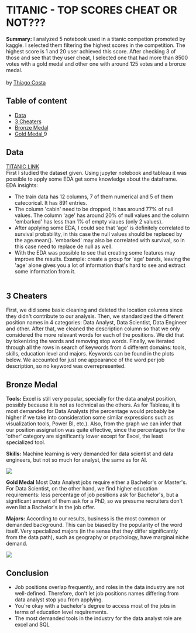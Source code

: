 # TITANIC - TOP SCORES CHEAT OR NOT???
**Summary:**
I analyzed 5 notebook used in a titanic competion promoted by kaggle. I selected them filtering the highest scores in the competition. The highest score is 1 and 20 user achieved this score. After checking 3 of those and see that they user cheat, I selected one that had more than 8500 votes with a gold medal and other one with around 125 votes and a bronze medal.
<br/><br/>
by [Thiago Costa](https://github.com/cosfer2804/cosferlabwork)

## Table of content

- [Data](https://github.com/cosfer2804/cosferlabwork/edit/main/Jupyter/Week2/Project/readme.md#data)
- [3 Cheaters](https://github.com/cosfer2804/cosferlabwork/edit/main/Jupyter/Week2/Project/readme.md#3-cheaters)
- [Bronze Medal](https://github.com/cosfer2804/cosferlabwork/edit/main/Jupyter/Week2/Project/readme.md#bronze-medal)
- [Gold Medal ](https://github.com/cosfer2804/cosferlabwork/edit/main/Jupyter/Week2/Project/readme.md#gold-medal)
9
## Data
[TITANIC LINK](https://www.kaggle.com/c/titanic/overview)<br/>
First I studied the dataset given. Using jupyter notebook and tableau it was possible to apply some EDA get some knowledge about the dataframe.<br/>
EDA insights:
- The train data has 12 columns, 7 of them numerical and 5 of them catecorical. It has 891 entries.
- The column 'cabin' need to be dropped, it has around 77% of null values. The column 'age' has around 20% of null values and the column 'embarked' has less than 1% of empty vlaues (only 2 values).
- After applying some EDA, I could see that 'age' is definitely correlated to survival probability, in this case the null values should be replaced by the age.mean(). 'embarked' may also be correlated with survival, so in this case need to replace de null as well.
- With the EDA was possible to see that creating some features may improve the results. Example: create a group for 'age' bands, leaving the 'age' alone gives you a lot of information that's hard to see and extract some information from it.<br/><br/>
## 3 Cheaters
First, we did some basic cleaning and deleted the location columns since they didn't contribute to our analysis. Then, we standardized the different position names in 4 categories: Data Analyst, Data Scientist, Data Engineer and other. After that, we cleaned the description column so that we only considered the more relevant words for each of the positions. We did that by tokenizing the words and removing stop words. Finally, we iterated through all the rows in search of keywords from 4 different domains: tools, skills, education level and majors. Keywords can be found in the plots below. We accounted for just one appearance of the word per job description, so no keyword was overrepresented.

## Bronze Medal
**Tools:** Excel is still very popular, specially for the data analyst position, possibly because it is not as technical as the others. As for Tableau, it is most demanded for Data Analysts (the percentage would probably be higher if we take into consideration some similar expressions such as visualization tools, Power BI, etc.). Also, from the graph we can infer that our position assignation was quite effective, since the percentages for the 'other' category are significantly lower except for Excel, the least specialized tool.

**Skills:** Machine learning is very demanded for data scientist and data engineers, but not so much for analyst, the same as for AI.

<img src="https://github.com/cosfer2804/cosferlabwork/blob/main/Jupyter/Week2/Project/chart1.png">

**Gold Medal** Most Data Analyst jobs require either a Bachelor's or Master's. For Data Scientist, on the other hand, we find higher education requirements: less percentage of job positions ask for Bachelor's, but a significant amount of them ask for a PhD, so we presume recruiters don't even list a Bachelor's in the job offer.

**Majors:** According to our results, business is the most common or demanded background. This can be biased by the popularity of the word itself. Very specialized majors (in the sense that they differ significantly from the data path), such as geography or psychology, have marginal niche demand.

<img src="https://github.com/cosfer2804/cosferlabwork/blob/main/Jupyter/Week2/Project/chart2.png">

## Conclusion
- Job positions overlap frequently, and roles in the data industry are not well-defined. Therefore, don't let job positions names differing from data analyst stop you from applying.
- You're okay with a bachelor's degree to access most of the jobs in terms of education level requirements.
- The most demanded tools in the industry for the data analyst role are excel and SQL

